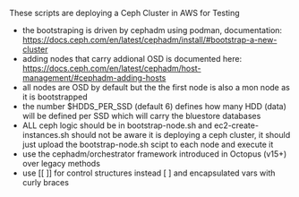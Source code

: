 
These scripts are deploying a Ceph Cluster in AWS for Testing 

- the bootstraping is driven by cephadm using podman, documentation: 
   https://docs.ceph.com/en/latest/cephadm/install/#bootstrap-a-new-cluster
- adding nodes that carry addional OSD is documented here: 
   https://docs.ceph.com/en/latest/cephadm/host-management/#cephadm-adding-hosts
- all nodes are OSD by default but the the first node is also a mon node as it is bootstrapped 
- the number $HDDS_PER_SSD (default 6) defines how many HDD (data) will be defined
  per SSD which will carry the bluestore databases 
- ALL ceph logic should be in bootstrap-node.sh and ec2-create-instances.sh should not 
  be aware it is deploying a ceph cluster, it should just upload the bootstrap-node.sh 
  scipt to each node and execute it
- use the cephadm/orchestrator framework introduced in Octopus (v15+) over legacy methods
- use [[ ]] for control structures instead [  ] and encapsulated vars with curly braces 



